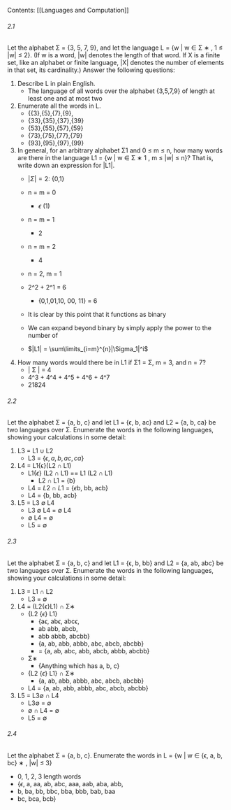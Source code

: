 Contents:
[[Languages and Computation]]


###### 2.1
Let the alphabet Σ = {3, 5, 7, 9}, and let the language L = {w | w ∈ Σ ∗ , 1 ≤ |w| ≤ 2}. (If w is a word, |w| denotes the length of that word. If X is a finite set, like an alphabet or finite language, |X| denotes the number of elements in that set, its cardinality.) Answer the following questions:

1. Describe L in plain English. 
	- The language of all words over the alphabet {3,5,7,9} of length at least one and at most two
2. Enumerate all the words in L. 
	- {{3},{5},{7},{9},
	- {33},{35},{37},{39}
	- {53},{55},{57},{59}
	- {73},{75},{77},{79}
	- {93},{95},{97},{99}
3. In general, for an arbitrary alphabet Σ1 and 0 ≤ m ≤ n, how many words are there in the language L1 = {w | w ∈ Σ ∗ 1 , m ≤ |w| ≤ n}? That is, write down an expression for |L1|.
	- $|\Sigma| = 2:$ {0,1}
	- n = m = 0
		- $\epsilon$ (1)
	- n = m = 1
		- 2
	- n = m = 2
		- 4
	- n = 2, m = 1
	- 2^2 + 2^1 = 6
		- {0,1,01,10, 00, 11} = 6
	- It is clear by this point that it functions as binary
	- We can expand beyond binary by simply apply the power to the number of 

	- $|L1| = \sum\limits_{i=m}^{n}|\Sigma_1|^i$  
4. How many words would there be in L1 if Σ1 = Σ, m = 3, and n = 7?
	- | Σ | = 4
	- 4^3 + 4^4 + 4^5 + 4^6 + 4^7
	- 21824

###### 2.2
Let the alphabet 
Σ = {a, b, c} and let 
L1 = {ϵ, b, ac} and 
L2 = {a, b, ca} 
be two languages over Σ. 
Enumerate the words in the following languages, showing your calculations in some detail:

1. L3 = L1 ∪ L2 
	- L3 = {$\epsilon, a, b, ac, ca$} 
2. L4 = L1{ϵ}(L2 ∩ L1)
	- L1{$\epsilon$} (L2 ∩ L1) == L1 (L2 ∩ L1) 
		- L2 ∩ L1 = {b}
	- L4 =  $L2$  ∩  $L1$  = {$\epsilon$b, bb, acb}
	- L4 = {b, bb, acb}
3. L5 = L3 $\emptyset$ L4
	- L3 $\emptyset$ L4 = $\emptyset$ L4
	- $\emptyset$ L4 = $\emptyset$ 
	- L5 = $\emptyset$ 
###### 2.3
Let the alphabet 
Σ = {a, b, c} and let 
L1 = {ϵ, b, bb} and 
L2 = {a, ab, abc} 
be two languages over Σ. 
Enumerate the words in the following languages, showing your calculations in some detail:

1. L3 = L1 ∩ L2 
	- L3 = $\emptyset$
2. L4 = (L2{ϵ}L1) ∩ Σ∗
	-  {L2 {$\epsilon$} L1}
		- {a$\epsilon$, ab$\epsilon$, abc$\epsilon$,
		-  ab abb, abcb,
		-  abb abbb, abcbb}
		- {a, ab, abb, abbb, abc, abcb, abcbb}
		- = {a, ab, abc, abb, abcb, abbb, abcbb}
	- Σ∗
		- {Anything which has a, b, c}
	-  {L2 {$\epsilon$} L1} ∩ Σ∗
		- {a, ab, abb, abbb, abc, abcb, abcbb}
	- L4 = {a, ab, abb, abbb, abc, abcb, abcbb}
3. L5 = L3∅ ∩ L4
	- L3∅  = ∅ 
	- ∅  ∩ L4 = $\emptyset$ 
	- L5 = $\emptyset$

###### 2.4
Let the alphabet 
Σ = {a, b, c}. 
Enumerate the words in 
L = {w | w ∈ {ϵ, a, b, bc} ∗ , |w| ≤ 3}
- 0, 1, 2, 3 length words
- {$\epsilon$, a, aa, ab, abc, aaa, aab, aba, abb,
-  b, ba, bb, bbc, bba, bbb, bab, baa
-  bc, bca, bcb}


